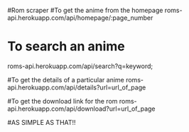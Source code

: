 #Rom scraper
#To get the anime from the homepage 
roms-api.herokuapp.com/api/homepage/:page_number

# To search an anime
roms-api.herokuapp.com/api/search?q=keyword;

#To get the details of a particular anime
roms-api.herokuapp.com/api/details?url=url_of_page

#To get the download link for the rom
roms-api.herokuapp.com/api/download?url=url_of_page

#AS SIMPLE AS THAT!!
